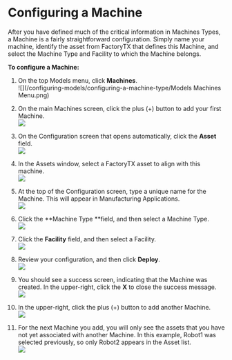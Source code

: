 # Configuring a Machine

After you have defined much of the critical information in Machines Types, a Machine is a fairly straightforward configuration. Simply name your machine, identify the asset from FactoryTX that defines this Machine, and select the Machine Type and Facility to which the Machine belongs.

**To configure a Machine:**

1. On the top Models menu, click **Machines**.  
   ![](/configuring-models/configuring-a-machine-type/Models Machines Menu.png)

2. On the main Machines screen, click the plus \(+\) button to add your first Machine.  
   ![](/configuring-models/configuring-a-machine-type/Machine1.png)

3. On the Configuration screen that opens automatically, click the **Asset** field.  
   ![](/configuring-models/configuring-a-machine-type/Machine2.png)

4. In the Assets window, select a FactoryTX asset to align with this machine.  
   ![](/configuring-models/configuring-a-machine-type/Machine3.png)

5. At the top of the Configuration screen, type a unique name for the Machine. This will appear in Manufacturing Applications.  
   ![](/configuring-models/configuring-a-machine-type/Machine4.png)

6. Click the **Machine Type **field, and then select a Machine Type.  
   ![](/configuring-models/configuring-a-machine-type/Machine5.png)

7. Click the **Facility** field, and then select a Facility.  
   ![](/configuring-models/configuring-a-machine-type/Machine6.png)

8. Review your configuration, and then click **Deploy**.  
   ![](/configuring-models/configuring-a-machine-type/Machine7.png)

9. You should see a success screen, indicating that the Machine was created. In the upper-right, click the **X** to close the success message.  
   ![](/configuring-models/configuring-a-machine-type/Machine8.png)

10. In the upper-right, click the plus \(+\) button to add another Machine.  
    ![](/configuring-models/configuring-a-machine-type/Machine9.png)

11. For the next Machine you add, you will only see the assets that you have not yet associated with another Machine. In this example, Robot1 was selected previously, so only Robot2 appears in the Asset list.  
    ![](/configuring-models/configuring-a-machine-type/Machine10.png)  



